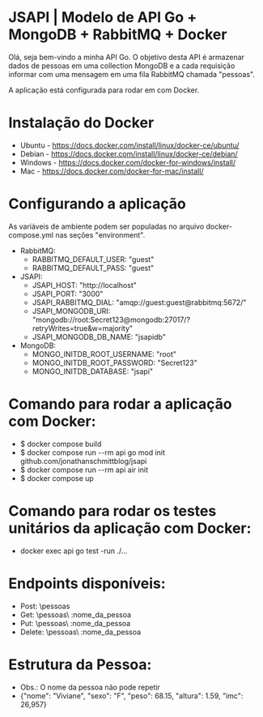 # JSAPI | Modelo de API Go + MongoDB + RabbitMQ + Docker

Olá, seja bem-vindo a minha API Go.
O objetivo desta API é armazenar dados de pessoas em uma collection MongoDB e a cada requisição informar com uma mensagem em uma fila RabbitMQ chamada "pessoas".

A aplicação está configurada para rodar em com Docker.

# Instalação do Docker
- Ubuntu - https://docs.docker.com/install/linux/docker-ce/ubuntu/
- Debian - https://docs.docker.com/install/linux/docker-ce/debian/
- Windows - https://docs.docker.com/docker-for-windows/install/
- Mac - https://docs.docker.com/docker-for-mac/install/

# Configurando a aplicação
As variáveis de ambiente podem ser populadas no arquivo docker-compose.yml nas seções "environment".
- RabbitMQ:
  - RABBITMQ_DEFAULT_USER: "guest"
  - RABBITMQ_DEFAULT_PASS: "guest"
- JSAPI:
  - JSAPI_HOST: "http://localhost"
  - JSAPI_PORT: "3000"
  - JSAPI_RABBITMQ_DIAL: "amqp://guest:guest@rabbitmq:5672/"
  - JSAPI_MONGODB_URI: "mongodb://root:Secret123@mongodb:27017/?retryWrites=true&w=majority"
  - JSAPI_MONGODB_DB_NAME: "jsapidb"
- MongoDB:
  - MONGO_INITDB_ROOT_USERNAME: "root"
  - MONGO_INITDB_ROOT_PASSWORD: "Secret123"
  - MONGO_INITDB_DATABASE: "jsapi"

# Comando para rodar a aplicação com Docker:
- $ docker compose build
- $ docker compose run --rm api go mod init github.com/jonathanschmittblog/jsapi
- $ docker compose run --rm api air init
- $ docker compose up

# Comando para rodar os testes unitários da aplicação com Docker:
- docker exec api go test -run ./...

# Endpoints disponíveis:
- Post: \pessoas
- Get: \pessoas\ :nome_da_pessoa
- Put: \pessoas\ :nome_da_pessoa
- Delete: \pessoas\ :nome_da_pessoa

# Estrutura da Pessoa:
- Obs.: O nome da pessoa não pode repetir
- {"nome": "Viviane", "sexo": "F", "peso": 68.15, "altura": 1.59, "imc": 26,957}
